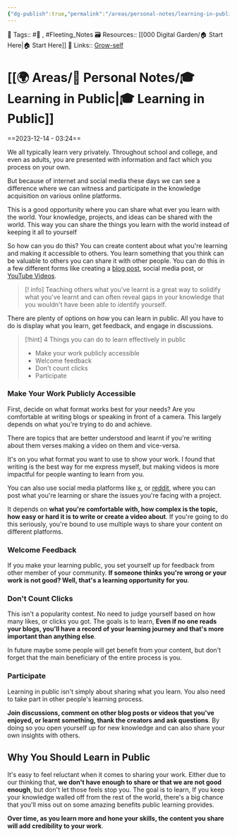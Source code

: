 ```yaml
---
{"dg-publish":true,"permalink":"/areas/personal-notes/learning-in-public/","dgPassFrontmatter":true,"noteIcon":"1","created":"2023-12-14T03:24:01.304+05:30","updated":"2023-12-14T09:26:28.499+05:30"}
---
```


🧶 Tags:: #🌱 , #Fleeting_Notes 
🗃 Resources:: [[000 Digital Garden/🏠 Start Here\|🏠 Start Here]]
🔗 Links:: [Grow-self](https://grow-self.com/learning-in-public/)
# [[🌍 Areas/📧 Personal Notes/🎓 Learning in Public\|🎓 Learning in Public]]
==2023-12-14 - 03:24==

We all typically learn very privately. Throughout school and college, and even as adults, you are presented with information and fact which you process on your own.

But because of internet and social media these days we can see a difference where we can witness and participate in the knowledge acquisition on various online platforms.

This is a good opportunity where you can share what ever you learn with the world. Your knowledge, projects, and ideas can be shared with the world. This way you can share the things you learn with the world instead of keeping it all to yourself

So how can you do this? You can create content about what you're learning and making it accessible to others. You learn something that you think can be valuable to others you can share it with other people. You can do this in a few different forms like creating a [blog post](https://exiasgarden.pages.dev), social media post, or [YouTube Videos](https://youtube.com/@naamnahihai).

>[! info] Teaching others what you've learnt is a great way to solidify what you've learnt and can often reveal gaps in your knowledge that you wouldn't have been able to identify yourself.

There are plenty of options on how you can learn in public. All you have to do is display what you learn, get feedback, and engage in discussions.

> [!hint] 4 Things you can do to learn effectively in public
> - Make your work publicly accessible
> - Welcome feedback
> - Don't count clicks
> - Participate
### Make Your Work Publicly Accessible
First, decide on what format works best for your needs? Are you comfortable at writing blogs or speaking in front of a camera. This largely depends on what you're trying to do and achieve.

There are topics that are better understood and learnt if you're writing about them verses making a video on them and vice-versa.

It's on you what format you want to use to show your work. I found that writing is the best way for me express myself, but making videos is more impactful for people wanting to learn from you.

You can also use social media platforms like [x](https://x.com), or [reddit](https://reddit.com), where you can post what you're learning or share the issues you're facing with a project.

It depends on **what you're comfortable with, how complex is the topic, how easy or hard it is to write or create a video about**. If you're going to do this seriously, you're bound to use multiple ways to share your content on different platforms.
### Welcome Feedback
If you make your learning public, you set yourself up for feedback from other member of your community. **If someone thinks you're wrong or your work is not good? Well, that's a learning opportunity for you**.
### Don't Count Clicks
This isn't a popularity contest. No need to judge yourself based on how many likes, or clicks you got. The goals is to learn, **Even if no one reads your blogs, you'll have a record of your learning journey and that's more important than anything else**.

In future maybe some people will get benefit from your content, but don't forget that the main beneficiary of the entire process is you.
### Participate
Learning in public isn't simply about sharing what you learn. You also need to take part in other people's learning process.

**Join discussions, comment on other blog posts or videos that you've enjoyed, or learnt something, thank the creators and ask questions**. By doing so you open yourself up for new knowledge and can also share your own insights with others.
## Why You Should Learn in Public
It's easy to feel reluctant when it comes to sharing your work. Either due to our thinking that, **we don't have enough to share or that we are not good enough**, but don't let those feels stop you. The goal is to learn, If you keep your knowledge walled off from the rest of the world, there's a big chance that you'll miss out on some amazing benefits public learning provides.

**Over time, as you learn more and hone your skills, the content you share will add credibility to your work**.